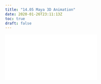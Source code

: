 ```yaml
---
title: "14.05 Maya 3D Animation"
date: 2020-01-26T23:11:13Z
toc: true
draft: false
---
```


![Link to included file content](../../../../3d-modeling/maya/maya-3d-animation.md)
